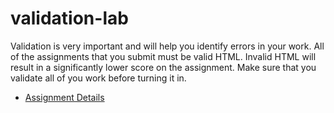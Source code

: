# validation-lab

Validation is very important and will help you identify errors in your work. All of the assignments that you submit must be valid HTML. Invalid HTML will result in a significantly lower score on the assignment.  Make sure that you validate all of you work before turning it in.  

- [Assignment Details](http://htc-ccis1301.github.io/main/assignments/validation-lab-v1.html)
